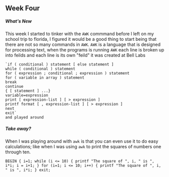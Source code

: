 ## Week Four
##### What's New
This week I started to tinker with the `AWK` commmand before I left on my school trip to florida, I figured it would be a good thing to start being that there are not so many commands in `AWK`. `AWK` is a language that is designed for processing text, when the programs is running `AWK` each line is broken up into feilds and each line is its own "feild" it was created at Bell Labs
```
`if ( conditional ) statement [ else statement ]
while ( conditional ) statement
for ( expression ; conditional ; expression ) statement
for ( variable in array ) statement
break
continue
{ [ statement ] ...}
variable=expression
print [ expression-list ] [ > expression ]
printf format [ , expression-list ] [ > expression ]
next 
exit`
and played around 
```
##### Take away?
When I was playing around with `awk` is that you can even use it to do easy calculations; like when I was using `awk` to print the squares of numbers one through ten. 

`BEGIN {
	i=1;
	while (i <= 10) {
		printf "The square of ", i, " is ", i*i;
		i = i+1;
	}
	for (i=1; i <= 10; i++) {
		printf "The square of ", i, " is ", i*i;
	}
exit;`



